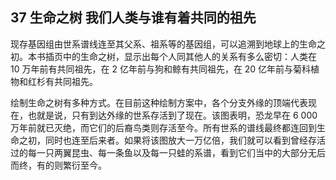 ## 37 生命之树 我们人类与谁有着共同的祖先

现存基因组由世系谱线连至其父系、祖系等的基因组，可以追溯到地球上的生命之初。本书插页中的生命之树，显示出每个人同其他人的关系有多么密切：人类在 10 万年前有共同祖先，在 2 亿年前与狗和鲸有共同祖先，在 20 亿年前与菊科植物和红杉有共同祖先。

绘制生命之树有多种方式。在目前这种绘制方案中，各个分支外缘的顶端代表现在，也就是说，只有到达外缘的世系存活到了现在。该图表明，恐龙早在 6 000 万年前就已灭绝，而它们的后裔鸟类则存活至今。所有世系的谱线最终都连回到生命之初，同时也连至后来者。如果将该图放大一万亿倍，我们就可以看到曾经存活过的每一只两翼昆虫、每一条鱼以及每一只蛙的系谱，看到它们当中的大部分无后而终，有的则繁衍至今。


